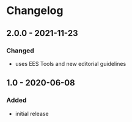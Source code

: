 # Changelog

## 2.0.0 - 2021-11-23

### Changed

- uses EES Tools and new editorial guidelines


## 1.0 - 2020-06-08

### Added

- initial release
